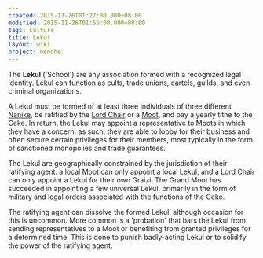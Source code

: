 ```yaml
---
created: 2015-11-26T01:27:00.000+08:00
modified: 2015-11-26T01:55:00.000+08:00
tags: Culture
title: Lekul
layout: wiki
project: nendhe
---
```


The **Lekul** ('School') are any association formed with a recognized legal identity. Lekul can function as cults, trade unions, cartels, guilds, and even criminal organizations. 

A Lekul must be formed of at least three individuals of three different [Nanike](/content/kyahida_wiki/wiki/Nanike), be ratified by the [Lord Chair](/content/kyahida_wiki/wiki/Lord_Chair) or a [Moot](/content/kyahida_wiki/wiki/Moot), and pay a yearly tithe to the Ceke. In return, the Lekul may appoint a representative to Moots in which they have a concern: as such, they are able to lobby for their business and often secure certain privileges for their members, most typically in the form of sanctioned monopolies and trade guarantees.

The Lekul are geographically constrained by the jurisdiction of their ratifying agent: a local Moot can only appoint a local Lekul, and a Lord Chair can only appoint a Lekul for their own Graizi. The Grand Moot has succeeded in appointing a few universal Lekul, primarily in the form of military and legal orders associated with the functions of the Ceke.

The ratifying agent can dissolve the formed Lekul, although occasion for this is uncommon. More common is a 'probation' that bars the Lekul from sending representatives to a Moot or benefiting from granted privileges for a determined time. This is done to punish badly-acting Lekul or to solidify the power of the ratifying agent.

